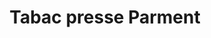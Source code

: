 ---
title: "Tabac presse Parment"
url: /saint-jean-du-gard/tabac-presse-parment/
shop: marchand de journaux
---